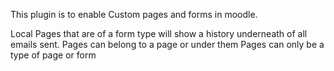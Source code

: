 This plugin is to enable Custom pages and forms in moodle.

Local Pages that are of a form type will show a history underneath of all emails sent.
Pages can belong to a page or under them
Pages can only be a type of page or form
